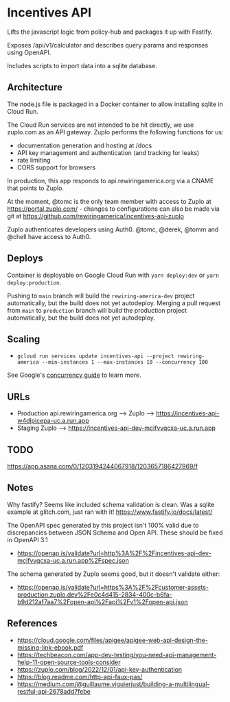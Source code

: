 # Incentives API

Lifts the javascript logic from policy-hub and packages it up with Fastify.

Exposes /api/v1/calculator and describes query params and responses using OpenAPI.

Includes scripts to import data into a sqlite database.

## Architecture

The node.js file is packaged in a Docker container to allow installing sqlite in Cloud Run.

The Cloud Run services are not intended to be hit directly, we use zuplo.com as an API gateway. Zuplo performs the following functions for us:
 - documentation generation and hosting at /docs
 - API key management and authentication (and tracking for leaks)
 - rate limiting
 - CORS support for browsers

In production, this app responds to api.rewiringamerica.org via a CNAME that points to Zuplo.

At the moment, @tomc is the only team member with access to Zuplo at https://portal.zuplo.com/ - changes to configurations can also be made via git at https://github.com/rewiringamerica/incentives-api-zuplo

Zuplo authenticates developers using Auth0. @tomc, @derek, @tomm and @chell have access to Auth0.

## Deploys

Container is deployable on Google Cloud Run with `yarn deploy:dev` or `yarn deploy:production`.

Pushing to `main` branch will build the `rewiring-america-dev` project automatically, but the build does not yet autodeploy.
Merging a pull request from `main` to `production` branch will build the production project automatically, but the build does not yet autodeploy.

## Scaling

 * `gcloud run services update incentives-api --project rewiring-america --min-instances 1 --max-instances 10 --concurrency 100`

See Google's [concurrency guide](https://cloud.google.com/run/docs/about-concurrency) to learn more.

## URLs

 - Production api.rewiringamerica.org --> Zuplo --> https://incentives-api-w4dlpicepa-uc.a.run.app
 - Staging Zuplo --> https://incentives-api-dev-mcifvvqcxa-uc.a.run.app

## TODO

https://app.asana.com/0/1203194244067918/1203657186427969/f

## Notes

Why fastify? Seems like included schema validation is clean. Was a sqlite example at glitch.com, just ran with it! https://www.fastify.io/docs/latest/

The OpenAPI spec generated by this project isn't 100% valid due to discrepancies between JSON Schema and Open API. These should be fixed in OpenAPI 3.1
 - https://openap.is/validate?url=http%3A%2F%2Fincentives-api-dev-mcifvvqcxa-uc.a.run.app%2Fspec.json

The schema generated by Zuplo seems good, but it doesn't validate either:
 - https://openap.is/validate?url=https%3A%2F%2Fcustomer-assets-production.zuplo.dev%2Fe0c4d415-2834-400c-b6fa-b9d212af7aa7%2Fopen-api%2Fapi%2Fv1%2Fopen-api.json


## References

 - https://cloud.google.com/files/apigee/apigee-web-api-design-the-missing-link-ebook.pdf
 - https://techbeacon.com/app-dev-testing/you-need-api-management-help-11-open-source-tools-consider
 - https://zuplo.com/blog/2022/12/01/api-key-authentication
 - https://blog.readme.com/http-api-faux-pas/
 - https://medium.com/@guillaume.viguierjust/building-a-multilingual-restful-api-2678add7febe

